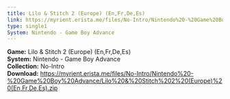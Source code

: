 ```yaml
---
title: Lilo & Stitch 2 (Europe) (En,Fr,De,Es)
link: https://myrient.erista.me/files/No-Intro/Nintendo%20-%20Game%20Boy%20Advance/Lilo%20&%20Stitch%202%20(Europe)%20(En,Fr,De,Es).zip
type: single1
System: Nintendo - Game Boy Advance
---
```

<b>Game:</b> Lilo & Stitch 2 (Europe) (En,Fr,De,Es)<br>
<b>System:</b> Nintendo - Game Boy Advance<br>
<b>Collection:</b> No-Intro<br>
<b>Download:</b> https://myrient.erista.me/files/No-Intro/Nintendo%20-%20Game%20Boy%20Advance/Lilo%20&%20Stitch%202%20(Europe)%20(En,Fr,De,Es).zip